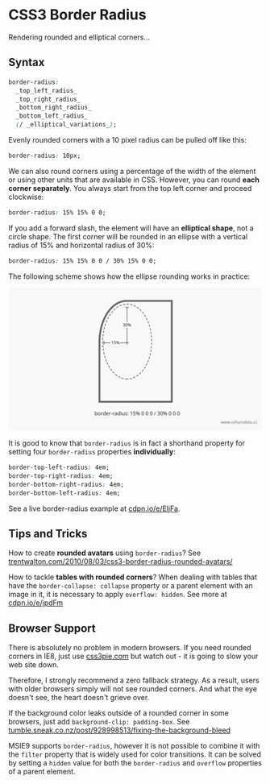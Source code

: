 CSS3 Border Radius
==================

Rendering rounded and elliptical corners...

Syntax
------

```css
border-radius:
  _top_left_radius_
  _top_right_radius_
  _bottom_right_radius_
  _bottom_left_radius_
  (/ _elliptical_variations_);
```

Evenly rounded corners with a 10 pixel radius can be pulled off like this:

```css
border-radius: 10px;
```

We can also round corners using a percentage of the width of the element or
using other units that are available in CSS. However, you can round **each
corner separately**. You always start from the top left corner and proceed
clockwise:

```css
border-radius: 15% 15% 0 0;
```

If you add a forward slash, the element will have an **elliptical shape**, not a
circle shape. The first corner will be rounded in an ellipse with a vertical
radius of 15% and horizontal radius of 30%:

```css
border-radius: 15% 15% 0 0 / 30% 15% 0 0;
```

The following scheme shows how the ellipse rounding works in practice:

![border-radius: 15% 0 0 0 / 30% 0 0 0](dist/images/original/CSS3-border-radius.svg)

It is good to know that `border-radius` is in fact a shorthand property for
setting four `border-radius` properties **individually**:

```css
border-top-left-radius: 4em;
border-top-right-radius: 4em;
border-bottom-right-radius: 4em;
border-bottom-left-radius: 4em;
```

See a live border-radius example at [cdpn.io/e/EljFa](http://cdpn.io/e/EljFa).

Tips and Tricks
---------------

How to create **rounded avatars** using `border-radius`? See
[trentwalton.com/2010/08/03/css3-border-radius-rounded-avatars/](http://trentwalton.com/2010/08/03/css3-border-radius-rounded-avatars/)

How to tackle **tables with rounded corners**? When dealing with tables that
have the `border-collapse: collapse` property or a parent element with an image
in it, it is necessary to apply `overflow: hidden`. See more at
[cdpn.io/e/jpdFm](http://cdpn.io/e/jpdFm)

Browser Support
---------------

There is absolutely no problem in modern browsers. If you need rounded corners
in IE8, just use [css3pie.com](http://css3pie.com/) but watch out - it is
going to slow your web site down.

Therefore, I strongly recommend a zero fallback strategy. As a result, users
with older browsers simply will not see rounded corners. And what the eye
doesn't see, the heart doesn't grieve over.

If the background color leaks outside of a rounded corner in some browsers, just
add `background-clip: padding-box`. See
[tumble.sneak.co.nz/post/928998513/fixing-the-background-bleed](http://tumble.sneak.co.nz/post/928998513/fixing-the-background-bleed)

MSIE9 supports `border-radius`, however it is not possible to combine it with
the `filter` property that is widely used for color transitions. It can be
solved by setting a `hidden` value for both the `border-radius` and `overflow`
properties of a parent element.
